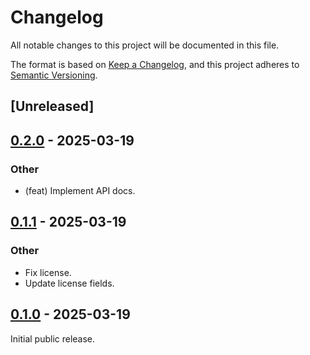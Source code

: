 # Changelog

All notable changes to this project will be documented in this file.

The format is based on [Keep a Changelog](https://keepachangelog.com/en/1.0.0/),
and this project adheres to [Semantic Versioning](https://semver.org/spec/v2.0.0.html).

## [Unreleased]

## [0.2.0](https://github.com/Paligo/regexml/compare/regexml-v0.1.1...regexml-v0.2.0) - 2025-03-19

### Other

- (feat) Implement API docs.

## [0.1.1](https://github.com/Paligo/regexml/compare/regexml-v0.1.0...regexml-v0.1.1) - 2025-03-19

### Other

- Fix license.
- Update license fields.

## [0.1.0](https://github.com/Paligo/regexml/releases/tag/regexml-v0.1.0) - 2025-03-19

Initial public release.